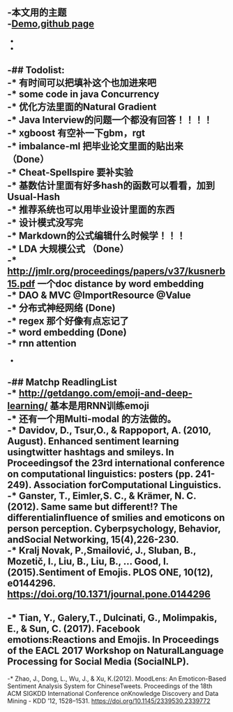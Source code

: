 -本文用的主题		
 -[Demo](http://webjeda.com/krishna),[github page](https://github.com/sharu725/krishna)		
 -		
 -		
 -		
 -## Todolist:		
 -* 有时间可以把填补这个也加进来吧		
 -* some code in java Concurrency		
 -* 优化方法里面的Natural Gradient		
 -* Java Interview的问题一个都没有回答！！！！		
 -* xgboost 有空补一下gbm，rgt		
 -* imbalance-ml 把毕业论文里面的贴出来 （Done）		
 -* Cheat-Spellspire 要补实验		
 -* 基数估计里面有好多hash的函数可以看看，加到Usual-Hash		
 -* 推荐系统也可以用毕业设计里面的东西		
 -* 设计模式没写完		
 -* Markdown的公式编辑什么时候学！！！		
 -* LDA 大规模公式 （Done）		
 -* http://jmlr.org/proceedings/papers/v37/kusnerb15.pdf 一个doc distance by word embedding		
 -* DAO & MVC @ImportResource @Value		
 -* 分布式神经网络 (Done)		
 -* regex 那个好像有点忘记了		
 -* word embedding (Done)		
 -* rnn attention		
 -		
 -		
 -## Matchp ReadlingList		
 -* http://getdango.com/emoji-and-deep-learning/ 基本是用RNN训练emoji		
 -* 还有一个用Multi-modal 的方法做的。		
 -* Davidov, D., Tsur,O., & Rappoport, A. (2010, August). Enhanced sentiment learning usingtwitter hashtags and smileys. In Proceedingsof the 23rd international conference on computational linguistics: posters (pp. 241-249). Association forComputational Linguistics.		
 -* Ganster, T., Eimler,S. C., & Krämer, N. C. (2012). Same same but different!? The differentialinfluence of smilies and emoticons on person perception. Cyberpsychology, Behavior, andSocial Networking, 15(4),226-230.		
 -* Kralj Novak, P.,Smailović, J., Sluban, B., Mozetič, I., Liu, B., Liu, B., … Good, I. (2015).Sentiment of Emojis. PLOS ONE, 10(12), e0144296. https://doi.org/10.1371/journal.pone.0144296		
 -		
 -* Tian, Y., Galery,T., Dulcinati, G., Molimpakis, E., & Sun, C. (2017). Facebook emotions:Reactions and Emojis. In Proceedings of the EACL 2017 Workshop on NaturalLanguage Processing for Social Media (SocialNLP).		
 -		
 -* Zhao, J., Dong, L., Wu, J., & Xu, K.(2012). MoodLens: An Emoticon-Based Sentiment Analysis System for ChineseTweets. Proceedings of the 18th ACM SIGKDD International Conference onKnowledge Discovery and Data Mining - KDD ’12, 1528–1531. https://doi.org/10.1145/2339530.2339772
